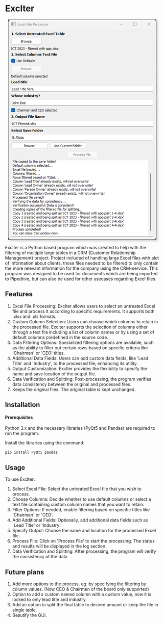 # Exclter

<p align="center">
  <img src="/GUI.png" alt="Exclter GUI" style="box-shadow: 4px 4px 8px 0px rgba(0,0,0,0.2);">
</p>


Exclter is a Python based program which was created to help with the filtering of multiple large tables in a CRM (Customer Relationship Management) project. Project included of handling large Excel files with alot of information about clients, those files needed to be filtered to only contain the more relevant information for the company using the CRM-service. This program was designed to be used for documents which are being imported to Pipedrive, but can also be used for other usecases regarding Excel files.

## Features

1. Excel File Processing: Exclter allows users to select an untreated Excel file and process it according to specific requirements. It supports both .xlsx and .xls formats.
2. Custom Column Selection: Users can choose which columns to retain in the processed file. Exclter supports the selection of columns either through a text file including a list of column names or by using a set of default columns predefined in the source code.
3. Data Filtering Options: Specialized filtering options are available, such as the ability to filter out certain rows based on specific criteria like 'Chairman' or 'CEO' titles.
4. Additional Data Fields: Users can add custom data fields, like 'Lead Title' and 'Industry', to the processed file, enhancing its utility.
5. Output Customization: Exclter provides the flexibility to specify the name and save location of the output file.
6. Data Verification and Splitting: Post-processing, the program verifies data consistency between the original and processed files.
7. Keeps the original files: The original table is kept unchanged.

## Installation

#### Prerequisites

Python 3.x and the necessary libraries (PyQt5 and Pandas) are required to run the program.

Install the libraries using the command:
```
pip install PyQt5 pandas
```

## Usage

To use Exclter:

1. Select Excel File: Select the untreated Excel file that you wish to process.
2. Choose Columns: Decide whether to use default columns or select a text file containing custom column names that you want to retain.
3. Filter Options: If needed, enable filtering based on specific titles like 'Chairman' or 'CEO'.
4. Add Additional Fields: Optionally, add additional data fields such as 'Lead Title' or 'Industry'.
5. Specify Output: Choose the name and location for the processed Excel file.
6. Process File: Click on 'Process File' to start the processing. The status and results will be displayed in the log section.
7. Data Verification and Splitting: After processing, the program will verify the consistency of the data.

## Future plans

1. Add more options to the process, eg. by specifying the filtering by column values. (Now CEO & Chairmen of the board only supported)
2. Option to add a custom named column with a custom value, now it is locked to only lead title and industry.
3. Add an option to split the final table to desired amount or keep the file in single table.
4. Beautify the GUI.